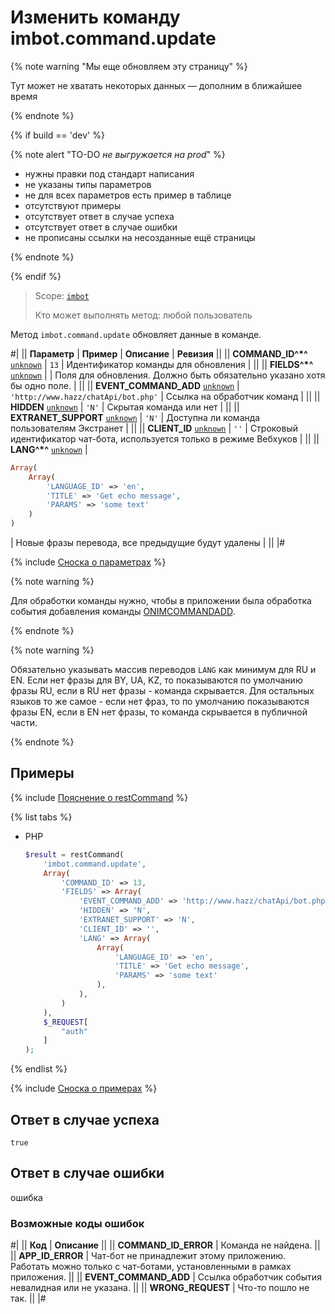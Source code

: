 # Изменить команду imbot.command.update

{% note warning "Мы еще обновляем эту страницу" %}

Тут может не хватать некоторых данных — дополним в ближайшее время

{% endnote %}

{% if build == 'dev' %}

{% note alert "TO-DO _не выгружается на prod_" %}

- нужны правки под стандарт написания
- не указаны типы параметров
- не для всех параметров есть пример в таблице
- отсутствуют примеры
- отсутствует ответ в случае успеха
- отсутствует ответ в случае ошибки
- не прописаны ссылки на несозданные ещё страницы

{% endnote %}

{% endif %}

> Scope: [`imbot`](../../scopes/permissions.md)
>
> Кто может выполнять метод: любой пользователь

Метод `imbot.command.update` обновляет данные в команде.

#|
|| **Параметр** | **Пример** | **Описание** | **Ревизия** ||
|| **COMMAND_ID^*^**
[`unknown`](../../data-types.md) | `13` | Идентификатор команды для обновления | ||
|| **FIELDS^*^**
[`unknown`](../../data-types.md) | | Поля для обновления. Должно быть обязательно указано хотя бы одно поле. | ||
|| **EVENT_COMMAND_ADD**
[`unknown`](../../data-types.md) | `'http://www.hazz/chatApi/bot.php'` | Ссылка на обработчик команд | ||
|| **HIDDEN**
[`unknown`](../../data-types.md) | `'N'` | Скрытая команда или нет | ||
|| **EXTRANET_SUPPORT**
[`unknown`](../../data-types.md) | `'N'` | Доступна ли команда пользователям Экстранет | ||
|| **CLIENT_ID**
[`unknown`](../../data-types.md) | `''` | Строковый идентификатор чат-бота, используется только в режиме Вебхуков | ||
|| **LANG^*^**
[`unknown`](../../data-types.md) | 
```php
Array(
    Array(
        'LANGUAGE_ID' => 'en',
        'TITLE' => 'Get echo message',
        'PARAMS' => 'some text'
    )
)
```
 | Новые фразы перевода, все предыдущие будут удалены | ||
|#

{% include [Сноска о параметрах](../../../_includes/required.md) %}

{% note warning %}

Для обработки команды нужно, чтобы в приложении была обработка события добавления команды [ONIMCOMMANDADD](./events/on-im-command-add.md).

{% endnote %}

{% note warning %}

Обязательно указывать массив переводов `LANG` как минимум для RU и EN. Если нет фразы для BY, UA, KZ, то показываются по умолчанию фразы RU, если в RU нет фразы - команда скрывается. Для остальных языков то же самое - если нет фраз, то по умолчанию показываются фразы EN, если в EN нет фразы, то команда скрывается в публичной части.

{% endnote %}

## Примеры

{% include [Пояснение о restCommand](../_includes/rest-command.md) %}

{% list tabs %}

- PHP

    ```php
    $result = restCommand(
        'imbot.command.update',
        Array(
            'COMMAND_ID' => 13,
            'FIELDS' => Array(
                'EVENT_COMMAND_ADD' => 'http://www.hazz/chatApi/bot.php',
                'HIDDEN' => 'N',
                'EXTRANET_SUPPORT' => 'N',
                'CLIENT_ID' => '',
                'LANG' => Array(
                    Array(
                        'LANGUAGE_ID' => 'en',
                        'TITLE' => 'Get echo message',
                        'PARAMS' => 'some text'
                    ),
                ),
            )
        ),
        $_REQUEST[
            "auth"
        ]
    );
    ```

{% endlist %}

{% include [Сноска о примерах](../../../_includes/examples.md) %}

## Ответ в случае успеха

`true`

## Ответ в случае ошибки

ошибка

### Возможные коды ошибок

#|
|| **Код** | **Описание** ||
|| **COMMAND_ID_ERROR** | Команда не найдена. ||
|| **APP_ID_ERROR** | Чат-бот не принадлежит этому приложению. Работать можно только с чат-ботами, установленными в рамках приложения. ||
|| **EVENT_COMMAND_ADD** | Ссылка обработчик события невалидная или не указана. ||
|| **WRONG_REQUEST** | Что-то пошло не так. ||
|#